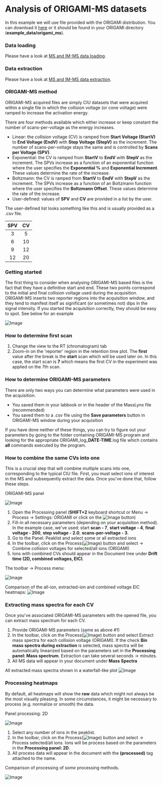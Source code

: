 # Analysis of ORIGAMI-MS datasets
In this example we will use file provided with the ORIGAMI distribution. You can download it [here](../example-files/ORIGAMI_ConA_z20.raw.zip) or it should be found in your ORIGAMI directory (**example_data/origami_ms**).

### Data loading
Please have a look at [MS and IM-MS data loading](ms-and-imms-files.md#data-loading).

### Data extraction
Please have a look at [MS and IM-MS data extraction](ms-and-imms-files.md#data-extraction).

### ORIGAMI-MS method
ORIGAMI-MS acquired files are simply CIU datasets that were acquired within a single file in which the collision voltage (or cone voltage) were ramped to increase the activation energy. 

There are four methods available which either increase or keep constant the number of scans-per-voltage as the energy increases. 

* Linear: the collision voltage (CV) is ramped from **Start Voltage (StartV)** to **End Voltage (EndV)** with **Step Voltage (StepV)** as the increment. The number of scans-per-voltage stays the same and is controlled by **Scans per Voltage (SPV)**.
* Exponential: the CV is ramped from **StartV** to **EndV** with **StepV** as the increment. The SPVs increase as a function of an exponential function where the user specifies the **Exponential %** and **Exponential Increment**. These values determine the rate of the increase.
* Boltzmann: the CV is ramped from **StartV** to **EndV** with **StepV** as the increment. The SPVs increase as a function of an Boltzmann function where the user specifies the **Boltzmann Offset**. These values determine the rate of the increase.
* User-defined: values of **SPV** and **CV** are provided in a list by the user.

The user-defined list looks something like this and is usually provided as a .csv file.

| SPV | CV |
|:---:|:--:|
|  3  |  5 |
|  6  | 10 |
|  9  | 12 |
|  12 | 20 |

### Getting started
The first thing to consider when analysing ORIGAMI-MS based files is the fact that they have a definitive start and end. These two points correspond to the initial and final collision voltage used during the acquisition. ORIGAMI-MS inserts two reporter regions into the acquisition window, and they tend to manifest itself as significant (or sometimes not) dips in the signal intensity. If you started the acquisition correctly, they should be easy to spot. See below for an example

![Image](img/plot_origami_chromatogram.png)

### How to determine first scan
1. Change the view to the RT (chromatogram) tab
2. Zoom-in on the 'reporter' region in the retention time plot. The **first** value after the break is the **start** scan which will be used later on. In this case, the start scan is **7** which means the first CV in the experiment was applied on the 7th scan. 

### How to determine ORIGAMI-MS parameters
There are only two ways you can determine what parameters were used in the acquisition.
* You saved them in your labbook or in the header of the MassLynx file (recommended)
* You saved them to a .csv file using the **Save parameters** button in ORIGAMI-MS window during your acquisition

If you have done neither of these things, you can try to figure out your parameters by going to the folder containing ORIGAMI-MS program and looking for the appropriate ORIGAMI_log_**DATE-TIME**.log file which contains **all** commands executed by the program.

### How to combine the same CVs into one
This is a crucial step that will combine multiple scans into one, corresponding to the typical CIU file. First, you must select ions of interest in the MS and subsequently extract the data. Once you've done that, follow these steps.

ORIGAMI-MS panel

![Image](img/panel_process_origami.png)


1. Open the Processing panel (**SHIFT+2** keyboard shortcut or Menu -> Process -> Settings: ORIGAMI or click on the ![Image](img/process-origami-icon.png) button)
2. Fill-in all necessary parameters (depending on your acquisition method). In the example case, we've used: start **scan - 7**, **start voltage - 4**, **final voltage - 200**, **step voltage - 2.0**, **scans-per-voltage - 3**.
3. Go to the Panel: Peaklist and select some or all extracted ions
4. In the toolbar, click on the Process(![Image](img/process-icon.png)) button and select -> Combine collision voltages for selected/all ions (ORIGAMI)
5. Ions with combined CVs should appear in the Document tree under **Drift time (2D, combined voltages, EIC)**.

The toolbar -> Process menu: 

![Image](img/panel-ion-list-process-menu.png)

Comparison of the all-ion, extracted-ion and combined voltage EIC heatmaps:
![Image](img/heatmap-raw-combined-cv.png)

### Extracting mass spectra for each CV
Once you've associated ORIGAMI-MS parameters with the opened file, you can extract mass spectrum for each CV. 
1. Provide ORIGAMI-MS parameters (same as above #1)
2. In the toolbar, click on the Process(![Image](img/process-icon.png)) button and select Extract mass spectra for each collision voltage (ORIGAMI). If the check **Bin mass spectra during extraction** is selected, mass spectra will be automatically linearized based on the parameters set in the **Processing panel: Mass spectrum**. Extraction can take several seconds -> minutes.
3. All MS data will appear in your document under **Mass Spectra**

All extracted mass spectra shown in a waterfall-like plot
![Image](img/plot-waterfall-ms.png)

### Processing heatmaps
By default, all heatmaps will show the **raw** data which might not always be the most visually pleasing. In some circumstances, it might be necessary to process (e.g. normalize or smooth) the data. 

Panel processing: 2D

![Image](img/panel_process_2D.png)

1. Select any number of ions in the peaklist.
2. In the toolbar, click on the Process(![Image](img/process-icon.png)) button and select -> Process selected/all ions. Ions will be process based on the parameters in the **Processing panel: 2D**. 
3. All process data will appear in the document with the **(processed)** tag attached to the name.

Comparison of processing of *some* processing methods. 

![Image](img/heatmap-processing.png)
